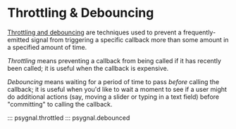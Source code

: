 # Throttling & Debouncing

[Throttling and
debouncing](https://stackoverflow.com/questions/25991367/difference-between-throttling-and-debouncing-a-function)
are techniques used to prevent a frequently-emitted signal from triggering a
specific callback more than some amount in a specified amount of time.

*Throttling* means preventing a callback from being called if it has recently been
called; it is useful when the callback is expensive.

*Debouncing* means waiting
for a period of time to pass *before* calling the callback; it is useful when
you'd like to wait a moment to see if a user might do additional actions (say,
moving a slider or typing in a text field) before "committing" to calling the
callback.

::: psygnal.throttled
::: psygnal.debounced
